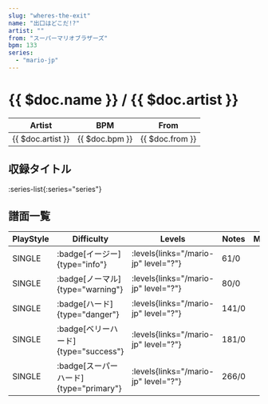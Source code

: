 ```yaml
---
slug: "wheres-the-exit"
name: "出口はどこだ!?"
artist: ""
from: "スーパーマリオブラザーズ"
bpm: 133
series:
  - "mario-jp"
---
```


# {{ $doc.name }} / {{ $doc.artist }}

|Artist|BPM|From|
|------|---|----|
|{{ $doc.artist }}|{{ $doc.bpm }}|{{ $doc.from }}|

## 収録タイトル

:series-list{:series="series"}

## 譜面一覧

|PlayStyle|Difficulty|Levels|Notes|Movie|
|---------|----------|------|-----|-----|
|SINGLE| :badge[イージー]{type="info"}| :levels{links="/mario-jp" level="?"}|61/0||
|SINGLE| :badge[ノーマル]{type="warning"}| :levels{links="/mario-jp" level="?"}|80/0||
|SINGLE| :badge[ハード]{type="danger"}| :levels{links="/mario-jp" level="?"}|141/0||
|SINGLE| :badge[ベリーハード]{type="success"}| :levels{links="/mario-jp" level="?"}|181/0||
|SINGLE| :badge[スーパーハード]{type="primary"}| :levels{links="/mario-jp" level="?"}|266/0||
